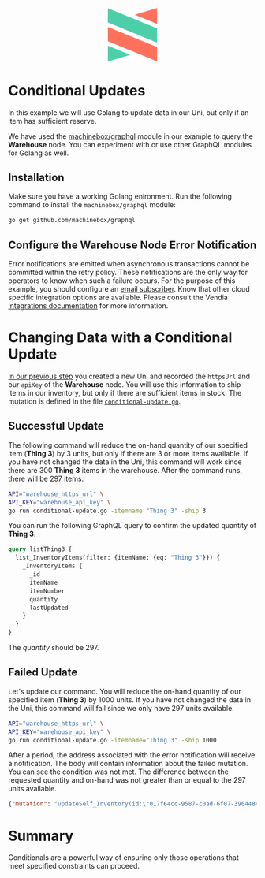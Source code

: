 <p align="center">
  <a href="https://vendia.net/">
    <img src="https://raw.githubusercontent.com/vendia/examples/main/vendia-logo.png" alt="vendia logo" width="100px">
  </a>
</p>

# Conditional Updates

In this example we will use Golang to update data in our Uni, but only if an item has sufficient reserve.

We have used the [machinebox/graphql](https://github.com/machinebox/graphql) module in our example to query the **Warehouse** node. You can experiment with or use other GraphQL modules for Golang as well.

## Installation

Make sure you have a working Golang enironment. Run the following command to install the `machinebox/graphql` module:

```bash
go get github.com/machinebox/graphql
```

## Configure the Warehouse Node Error Notification

Error notifications are emitted when asynchronous transactions cannot be committed within the retry policy. These notifications are the only way for operators to know when such a failure occurs. For the purpose of this example, you should configure an [email subscriber](https://www.vendia.net/docs/share/integrations#configuring-an-email-subscriber). Know that other cloud specific integration options are available. Please consult the Vendia [integrations documentation](https://www.vendia.net/docs/share/integrations) for more information.


# Changing Data with a Conditional Update

[In our previous step](../README.md) you created a new Uni and recorded the `httpsUrl` and our `apiKey` of the **Warehouse** node. You will use this information to ship items in our inventory, but only if there are sufficient items in stock. The mutation is defined in the file [`conditional-update.go`](./conditional-update.go).

## Successful Update

The following command will reduce the on-hand quantity of our specified item (**Thing 3**) by 3 units, but only if there are 3 or more items available. If you have not changed the data in the Uni, this command will work since there are 300 **Thing 3** items in the warehouse. After the command runs, there will be 297 items.

```bash
API="warehouse_https_url" \
API_KEY="warehouse_api_key" \
go run conditional-update.go -itemname "Thing 3" -ship 3
```

You can run the following GraphQL query to confirm the updated quantity of **Thing 3**.

```graphql
query listThing3 {
  list_InventoryItems(filter: {itemName: {eq: "Thing 3"}}) {
    _InventoryItems {
      _id
      itemName
      itemNumber
      quantity
      lastUpdated
    }
  }
}
```

The _quantity_ should be 297.

## Failed Update

Let's update our command. You will reduce the on-hand quantity of our specified item (**Thing 3**) by 1000 units. If you have not changed the data in the Uni, this command will fail since we only have 297 units available.

```bash
API="warehouse_https_url" \
API_KEY="warehouse_api_key" \
go run conditional-update.go -itemname="Thing 3" -ship 1000
```

After a period, the address associated with the error notification will receive a notification. The body will contain information about the failed mutation. You can see the condition was not met. The difference between the requested quantity and on-hand was not greater than or equal to the 297 units available.

```json
{"mutation": "updateSelf_Inventory(id:\"017f64cc-9587-c0ad-6f07-39644846ee5c\",input: {lastUpdated: \"2022-03-07T12:13:56Z\", quantity: -703},condition: {quantity: {ge: 297}}){error}", "submission_time": "2022-03-07T17:13:56.815992+00:00", "id": "017f655f-9350-6de2-ffae-98dcba22cb0f", "owner": "Warehouse", "transactionId": "017f655f-9350-6de2-ffae-98dcba22cb0f", "status": "Failed", "submissionTime": "2022-03-07T17:13:56.815992+00:00"}
```

# Summary

Conditionals are a powerful way of ensuring only those operations that meet specified constraints can proceed.
